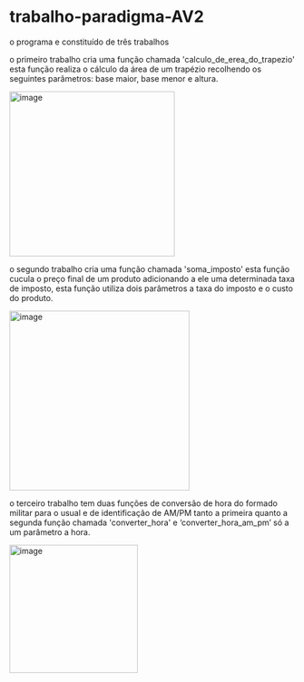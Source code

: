 # trabalho-paradigma-AV2
o programa e constituído de três trabalhos

  o primeiro trabalho cria uma função chamada 'calculo_de_erea_do_trapezio'
esta função realiza o cálculo da área de um trapézio recolhendo os seguintes parâmetros:
base maior, base menor e altura.

<img width="291" alt="image" src="https://user-images.githubusercontent.com/114316194/199260426-d85bae53-c58e-4786-89ac-e8ce109b874d.png">


  o segundo trabalho cria uma função chamada 'soma_imposto'
esta função cucula o preço final de um produto adicionando a ele uma determinada taxa de imposto,
esta função utiliza dois parâmetros a taxa do imposto e o custo do produto.

<img width="317" alt="image" src="https://user-images.githubusercontent.com/114316194/199260750-c0bd0f4f-5158-4026-bea0-5e4dc4745901.png">


  o terceiro trabalho tem duas funções de conversão de hora do formado militar para o usual e de identificação de AM/PM
tanto a primeira quanto a segunda função chamada 'converter_hora' e ‘converter_hora_am_pm’ só a um parâmetro a hora.


<img width="226" alt="image" src="https://user-images.githubusercontent.com/114316194/199262566-21c323d5-eff6-4b9d-9dd6-7d259a9e0486.png">
